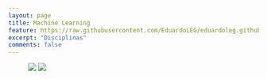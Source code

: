 ```yaml
---
layout: page
title: Machine Learning
feature: https://raw.githubusercontent.com/EduardoLEG/eduardoleg.github.io/master/assets/img/INF.jpg
excerpt: "Disciplinas"
comments: false
---
```


<figure class="half">
	<a href="https://eduardoleg.github.io/bradesco/modulo1/"><img src="https://raw.githubusercontent.com/EduardoLEG/eduardoleg.github.io/master/assets/img/bradesco11.png"></a>
	<a href="https://eduardoleg.github.io/bradesco/modulo2/"><img src="https://raw.githubusercontent.com/EduardoLEG/eduardoleg.github.io/master/assets/img/bradesco22.png"></a>
</figure>
